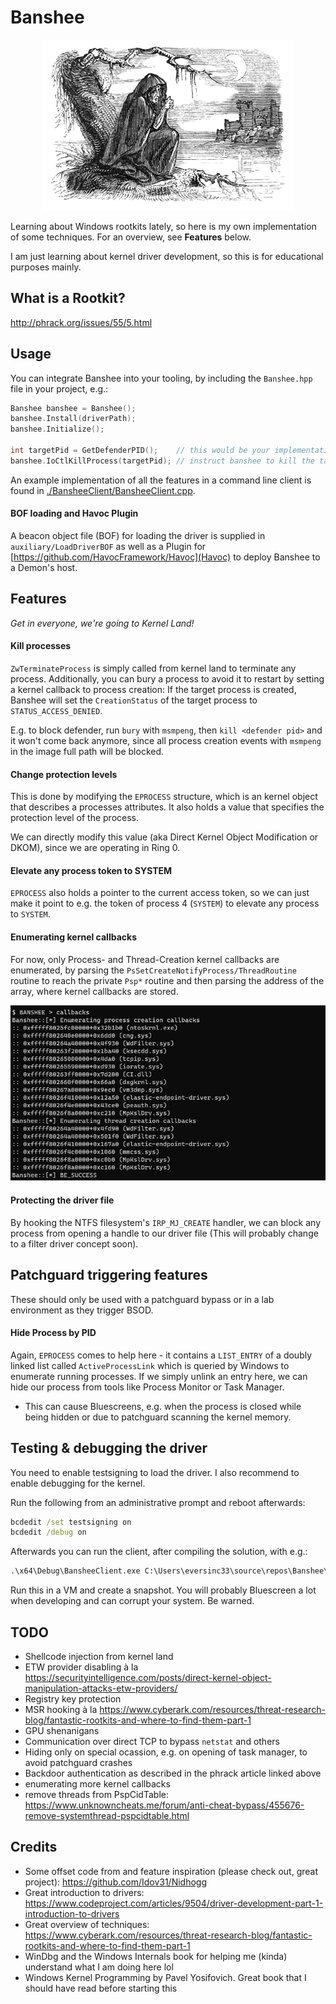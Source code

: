 # Banshee

<p align="center">
<img src="./img/Banshee.jpg" alt="Banshee" width="400" />
</p>

Learning about Windows rootkits lately, so here is my own implementation of some techniques. For an overview, see **Features** below.

I am just learning about kernel driver development, so this is for educational purposes mainly.

## What is a Rootkit?

http://phrack.org/issues/55/5.html

## Usage

You can integrate Banshee into your tooling, by including the `Banshee.hpp` file in your project, e.g.:

```c++
Banshee banshee = Banshee();
banshee.Install(driverPath);
banshee.Initialize();

int targetPid = GetDefenderPID();    // this would be your implementation
banshee.IoCtlKillProcess(targetPid); // instruct banshee to kill the targetprocess
```

An example implementation of all the features in a command line client is found in [./BansheeClient/BansheeClient.cpp](./BansheeClient/BansheeClient.cpp).

#### BOF loading and Havoc Plugin

A beacon object file (BOF) for loading the driver is supplied in `auxiliary/LoadDriverBOF` as well as a Plugin for [https://github.com/HavocFramework/Havoc](Havoc) to deploy Banshee to a Demon's host.

## Features

*Get in everyone, we're going to Kernel Land!*

#### Kill processes

`ZwTerminateProcess` is simply called from kernel land to terminate any process. Additionally, you can bury a process to avoid it to restart by setting a kernel callback to process creation: If the target process is created, Banshee will set the `CreationStatus` of the target process to `STATUS_ACCESS_DENIED`.

E.g. to block defender, run `bury` with `msmpeng`, then `kill <defender pid>` and it won't come back anymore, since all process creation events with `msmpeng` in the image full path will be blocked.

#### Change protection levels

This is done by modifying the `EPROCESS` structure, which is an kernel object that describes a processes attributes. It also holds a value that specifies the protection level of the process. 

We can directly modify this value (aka Direct Kernel Object Modification or DKOM), since we are operating in Ring 0.

#### Elevate any process token to SYSTEM

`EPROCESS` also holds a pointer to the current access token, so we can just make it point to e.g. the token of process 4 (`SYSTEM`) to elevate any process to `SYSTEM`.

#### Enumerating kernel callbacks

For now, only Process- and Thread-Creation kernel callbacks are enumerated, by parsing the `PsSetCreateNotifyProcess/ThreadRoutine` routine to reach the private `Psp*` routine and then parsing the address of the array, where kernel callbacks are stored.

![](./img/Callbacks.png)

#### Protecting the driver file 

By hooking the NTFS filesystem's `IRP_MJ_CREATE` handler, we can block any process from opening a handle to our driver file (This will probably change to a filter driver concept soon).

## Patchguard triggering features

These should only be used with a patchguard bypass or in a lab environment as they trigger BSOD.

#### Hide Process by PID

Again, `EPROCESS` comes to help here - it contains a `LIST_ENTRY` of a doubly linked list called `ActiveProcessLink` which is queried by Windows to enumerate running processes. If we simply unlink an entry here, we can hide our process from tools like Process Monitor or Task Manager.

* This can cause Bluescreens, e.g. when the process is closed while being hidden or due to patchguard scanning the kernel memory.

## Testing & debugging the driver

You need to enable testsigning to load the driver. I also recommend to enable debugging for the kernel.

Run the following from an administrative prompt and reboot afterwards:

```cmd
bcdedit /set testsigning on
bcdedit /debug on
```

Afterwards you can run the client, after compiling the solution, with e.g.:

```cmd
.\x64\Debug\BansheeClient.exe C:\Users\eversinc33\source\repos\Banshee\x64\Debug\Banshee.sys
```

Run this in a VM and create a snapshot. You will probably Bluescreen a lot when developing and can corrupt your system. Be warned.

## TODO 

* Shellcode injection from kernel land
* ETW provider disabling à la https://securityintelligence.com/posts/direct-kernel-object-manipulation-attacks-etw-providers/
* Registry key protection
* MSR hooking à la https://www.cyberark.com/resources/threat-research-blog/fantastic-rootkits-and-where-to-find-them-part-1
* GPU shenanigans
* Communication over direct TCP to bypass `netstat` and others
* Hiding only on special ocassion, e.g. on opening of task manager, to avoid patchguard crashes
* Backdoor authentication as described in the phrack article linked above
* enumerating more kernel callbacks
* remove threads from PspCidTable: https://www.unknowncheats.me/forum/anti-cheat-bypass/455676-remove-systemthread-pspcidtable.html

## Credits

* Some offset code from and feature inspiration (please check out, great project): https://github.com/Idov31/Nidhogg
* Great introduction to drivers: https://www.codeproject.com/articles/9504/driver-development-part-1-introduction-to-drivers
* Great overview of techniques: https://www.cyberark.com/resources/threat-research-blog/fantastic-rootkits-and-where-to-find-them-part-1
* WinDbg and the Windows Internals book for helping me (kinda) understand what I am doing here lol
* Windows Kernel Programming by Pavel Yosifovich. Great book that I should have read before starting this

